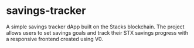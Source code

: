 # savings-tracker
A simple savings tracker dApp built on the Stacks blockchain. The project allows users to set savings goals and track their STX savings progress with a responsive frontend created using V0.

